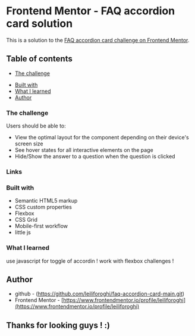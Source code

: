 # Frontend Mentor - FAQ accordion card solution
This is a solution to the [FAQ accordion card challenge on Frontend Mentor](https://www.frontendmentor.io/challenges/faq-accordion-card-XlyjD0Oam). 

## Table of contents

  - [The challenge](#the-challenge)
  <!-- - [Links](#links) -->
  - [Built with](#built-with)
  - [What I learned](#what-i-learned)
  - [Author](#author)

### The challenge
Users should be able to:

- View the optimal layout for the component depending on their device's screen size
- See hover states for all interactive elements on the page
- Hide/Show the answer to a question when the question is clicked


### Links
<!-- - Solution URL: [Add solution URL here](https://your-solution-url.com)
- Live Site URL: [Add live site URL here](https://your-live-site-url.com) -->

### Built with
- Semantic HTML5 markup
- CSS custom properties
- Flexbox
- CSS Grid
- Mobile-first workflow
- little js

### What I learned
use javascript for toggle of accordin !
work with flexbox challenges !

## Author
- github - (https://github.com/leiliforoghi/faq-accordion-card-main.git)
- Frontend Mentor - [https://www.frontendmentor.io/profile/leiliforoghi](https://www.frontendmentor.io/profile/leiliforoghi)

## Thanks for looking guys ! :)